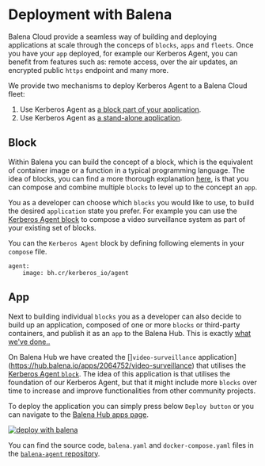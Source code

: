 # Deployment with Balena

Balena Cloud provide a seamless way of building and deploying applications at scale through the conceps of `blocks`, `apps` and `fleets`. Once you have your `app` deployed, for example our Kerberos Agent, you can benefit from features such as: remote access, over the air updates, an encrypted public `https` endpoint and many more.

We provide two mechanisms to deploy Kerberos Agent to a Balena Cloud fleet:

1. Use Kerberos Agent as [a block part of your application](https://github.com/kerberos-io/balena-agent-block).
2. Use Kerberos Agent as [a stand-alone application](https://github.com/kerberos-io/balena-agent).

## Block

Within Balena you can build the concept of a block, which is the equivalent of container image or a function in a typical programming language. The idea of blocks, you can find a more thorough explanation [here](https://docs.balena.io/learn/develop/blocks/), is that you can compose and combine multiple `blocks` to level up to the concept an `app`.

You as a developer can choose which `blocks` you would like to use, to build the desired `application` state you prefer. For example you can use the [Kerberos Agent block](https://hub.balena.io/blocks/2064662/agent) to compose a video surveillance system as part of your existing set of blocks.

You can the `Kerberos Agent` block by defining following elements in your `compose` file.

    agent:
        image: bh.cr/kerberos_io/agent

## App

Next to building individual `blocks` you as a developer can also decide to build up an application, composed of one or more `blocks` or third-party containers, and publish it as an `app` to the Balena Hub. This is exactly [what we've done..](https://hub.balena.io/apps/2064752/video-surveillance)

On Balena Hub we have created the []`video-surveillance` application](https://hub.balena.io/apps/2064752/video-surveillance) that utilises the [Kerberos Agent `block`](https://hub.balena.io/blocks/2064662/agent). The idea of this application is that utilises the foundation of our Kerberos Agent, but that it might include more `blocks` over time to increase and improve functionalities from other community projects.

To deploy the application you can simply press below `Deploy button` or you can navigate to the [Balena Hub apps page](https://hub.balena.io/apps/2064752/video-surveillance).

[![deploy with balena](https://balena.io/deploy.svg)](https://dashboard.balena-cloud.com/deploy?repoUrl=https://github.com/kerberos-io/agent)

You can find the source code, `balena.yaml` and `docker-compose.yaml` files in the [`balena-agent` repository](https://github.com/kerberos-io/balena-agent).
